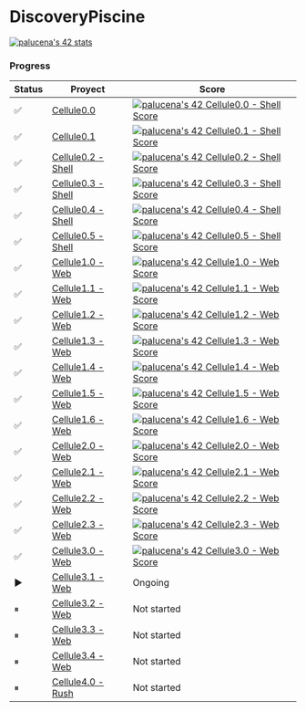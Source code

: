 # DiscoveryPiscine

[![palucena's 42 stats](https://badge42.vercel.app/api/v2/clh0rcvvr004008ms8n3f7co8/stats?cursusId=3&coalitionId=piscine)](https://github.com/JaeSeoKim/badge42)

### Progress

| Status  | Proyect | Score|
| ---   | --- | --- |
| ✅ | [Cellule0.0](https://cdn.intra.42.fr/pdf/pdf/54781/en.subject.pdf) | [![palucena's 42 Cellule0.0 - Shell Score](https://badge42.vercel.app/api/v2/clh0rcvvr004008ms8n3f7co8/project/3092514)](https://github.com/JaeSeoKim/badge42) |
| ✅ | [Cellule0.1](https://cdn.intra.42.fr/pdf/pdf/54784/en.subject.pdf) | [![palucena's 42 Cellule0.1 - Shell Score](https://badge42.vercel.app/api/v2/clh0rcvvr004008ms8n3f7co8/project/3092664)](https://github.com/JaeSeoKim/badge42) |
| ✅ | [Cellule0.2 - Shell](https://cdn.intra.42.fr/pdf/pdf/54787/en.subject.pdf) | [![palucena's 42 Cellule0.2 - Shell Score](https://badge42.vercel.app/api/v2/clh0rcvvr004008ms8n3f7co8/project/3092866)](https://github.com/JaeSeoKim/badge42) |
| ✅ | [Cellule0.3 - Shell](https://cdn.intra.42.fr/pdf/pdf/54790/en.subject.pdf) | [![palucena's 42 Cellule0.3 - Shell Score](https://badge42.vercel.app/api/v2/clh0rcvvr004008ms8n3f7co8/project/3093818)](https://github.com/JaeSeoKim/badge42) |
| ✅ | [Cellule0.4 - Shell](https://cdn.intra.42.fr/pdf/pdf/53765/en.subject.pdf) | [![palucena's 42 Cellule0.4 - Shell Score](https://badge42.vercel.app/api/v2/clh0rcvvr004008ms8n3f7co8/project/3093941)](https://github.com/JaeSeoKim/badge42) |
| ✅ | [Cellule0.5 - Shell](https://cdn.intra.42.fr/pdf/pdf/54793/en.subject.pdf) | [![palucena's 42 Cellule0.5 - Shell Score](https://badge42.vercel.app/api/v2/clh0rcvvr004008ms8n3f7co8/project/3094123)](https://github.com/JaeSeoKim/badge42) |
| ✅ | [Cellule1.0 - Web](https://cdn.intra.42.fr/pdf/pdf/54796/en.subject.pdf) | [![palucena's 42 Cellule1.0 - Web Score](https://badge42.vercel.app/api/v2/clh0rcvvr004008ms8n3f7co8/project/3092991)](https://github.com/JaeSeoKim/badge42) |
| ✅ | [Cellule1.1 - Web](https://cdn.intra.42.fr/pdf/pdf/54799/en.subject.pdf) | [![palucena's 42 Cellule1.1 - Web Score](https://badge42.vercel.app/api/v2/clh0rcvvr004008ms8n3f7co8/project/3093190)](https://github.com/JaeSeoKim/badge42) |
| ✅ | [Cellule1.2 - Web](https://cdn.intra.42.fr/pdf/pdf/67771/en.subject.pdf) | [![palucena's 42 Cellule1.2 - Web Score](https://badge42.vercel.app/api/v2/clh0rcvvr004008ms8n3f7co8/project/3093450)](https://github.com/JaeSeoKim/badge42) |
| ✅ |  [Cellule1.3 - Web](https://cdn.intra.42.fr/pdf/pdf/54805/en.subject.pdf)  | [![palucena's 42 Cellule1.3 - Web Score](https://badge42.vercel.app/api/v2/clh0rcvvr004008ms8n3f7co8/project/3093921)](https://github.com/JaeSeoKim/badge42) |
| ✅ |  [Cellule1.4 - Web](https://cdn.intra.42.fr/pdf/pdf/54808/en.subject.pdf)  | [![palucena's 42 Cellule1.4 - Web Score](https://badge42.vercel.app/api/v2/clh0rcvvr004008ms8n3f7co8/project/3094125)](https://github.com/JaeSeoKim/badge42) |
| ✅ |  [Cellule1.5 - Web](https://cdn.intra.42.fr/pdf/pdf/54811/en.subject.pdf)  | [![palucena's 42 Cellule1.5 - Web Score](https://badge42.vercel.app/api/v2/clh0rcvvr004008ms8n3f7co8/project/3094356)](https://github.com/JaeSeoKim/badge42) |
| ✅ |  [Cellule1.6 - Web](https://cdn.intra.42.fr/pdf/pdf/54814/en.subject.pdf)  | [![palucena's 42 Cellule1.6 - Web Score](https://badge42.vercel.app/api/v2/clh0rcvvr004008ms8n3f7co8/project/3094435)](https://github.com/JaeSeoKim/badge42) |
| ✅ |  [Cellule2.0 - Web](https://cdn.intra.42.fr/pdf/pdf/54817/en.subject.pdf)  | [![palucena's 42 Cellule2.0 - Web Score](https://badge42.vercel.app/api/v2/clh0rcvvr004008ms8n3f7co8/project/3094522)](https://github.com/JaeSeoKim/badge42) |
| ✅ |  [Cellule2.1 - Web](https://cdn.intra.42.fr/pdf/pdf/53768/en.subject.pdf)  | [![palucena's 42 Cellule2.1 - Web Score](https://badge42.vercel.app/api/v2/clh0rcvvr004008ms8n3f7co8/project/3094592)](https://github.com/JaeSeoKim/badge42) |
| ✅ |  [Cellule2.2 - Web](https://cdn.intra.42.fr/pdf/pdf/54820/en.subject.pdf)  | [![palucena's 42 Cellule2.2 - Web Score](https://badge42.vercel.app/api/v2/clh0rcvvr004008ms8n3f7co8/project/3095407)](https://github.com/JaeSeoKim/badge42) |
| ✅ |  [Cellule2.3 - Web](https://cdn.intra.42.fr/pdf/pdf/71632/en.subject.pdf)  | [![palucena's 42 Cellule2.3 - Web Score](https://badge42.vercel.app/api/v2/clh0rcvvr004008ms8n3f7co8/project/3095747)](https://github.com/JaeSeoKim/badge42) |
| ✅ |  [Cellule3.0 - Web](https://cdn.intra.42.fr/pdf/pdf/71585/en.subject.pdf)  | [![palucena's 42 Cellule3.0 - Web Score](https://badge42.vercel.app/api/v2/clh0rcvvr004008ms8n3f7co8/project/3096848)](https://github.com/JaeSeoKim/badge42) |
| ▶️|  [Cellule3.1 - Web](https://cdn.intra.42.fr/pdf/pdf/71588/en.subject.pdf)  | Ongoing |
| ⏸ |  [Cellule3.2 - Web](https://cdn.intra.42.fr/pdf/pdf/71591/en.subject.pdf)  | Not started |
| ⏸ |  [Cellule3.3 - Web](https://cdn.intra.42.fr/pdf/pdf/71594/en.subject.pdf)  | Not started |
| ⏸ |  [Cellule3.4 - Web](https://cdn.intra.42.fr/pdf/pdf/71597/en.subject.pdf)  | Not started |
| ⏸ | [Cellule4.0 - Rush](https://cdn.intra.42.fr/pdf/pdf/58246/en.subject.pdf)  | Not started |
